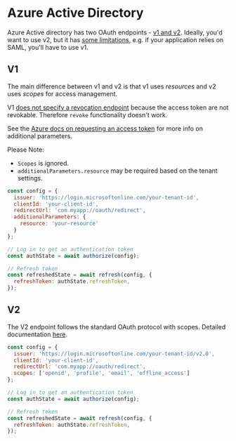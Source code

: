 # Azure Active Directory

Azure Active directory has two OAuth endpoints - [v1 and v2](https://docs.microsoft.com/en-us/azure/active-directory/develop/azure-ad-endpoint-comparison). Ideally, you'd want to use v2, but it has [some limitations](https://docs.microsoft.com/en-us/azure/active-directory/develop/azure-ad-endpoint-comparison#limitations), e.g. if your application relies on SAML, you'll have to use v1.

## V1

The main difference between v1 and v2 is that v1 uses _resources_ and v2 uses _scopes_ for access management.

V1 [does not specify a revocation endpoint](https://docs.microsoft.com/en-us/azure/active-directory/active-directory-configurable-token-lifetimes#access-tokens) because the access token are not revokable. Therefore `revoke` functionality doesn't work.

See the [Azure docs on requesting an access token](https://docs.microsoft.com/en-us/azure/active-directory/develop/active-directory-protocols-oauth-code#request-an-authorization-code) for more info on additional parameters.

Please Note:

* `Scopes` is ignored.
* `additionalParameters.resource` may be required based on the tenant settings.

```js
const config = {
  issuer: 'https://login.microsoftonline.com/your-tenant-id',
  clientId: 'your-client-id',
  redirectUrl: 'com.myapp://oauth/redirect',
  additionalParameters: {
    resource: 'your-resource'
  }
};

// Log in to get an authentication token
const authState = await authorize(config);

// Refresh token
const refreshedState = await refresh(config, {
  refreshToken: authState.refreshToken,
});
```

## V2

The V2 endpoint follows the standard OAuth protocol with scopes. Detailed documentation [here](https://docs.microsoft.com/en-us/azure/active-directory/develop/v2-overview).

```js
const config = {
  issuer: 'https://login.microsoftonline.com/your-tenant-id/v2.0',
  clientId: 'your-client-id',
  redirectUrl: 'com.myapp://oauth/redirect',
  scopes: ['openid', 'profile', 'email', 'offline_access']
};

// Log in to get an authentication token
const authState = await authorize(config);

// Refresh token
const refreshedState = await refresh(config, {
  refreshToken: authState.refreshToken,
});
```
